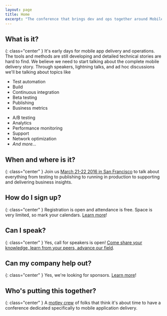 ```yaml
---
layout: page
title: Home
excerpt: "The conference that brings dev and ops together around Mobile Application Delivery."
---
```


## What is it?
{: class="center" }
It's early days for mobile app delivery and operations. The tools and methods are still developing and detailed technical stories are hard to find. We believe we need to start talking about the complete mobile delivery story. Through speakers, lightning talks, and ad hoc discussions we'll be talking about topics like

<ul class="column-list">
    <li>Test automation</li>
    <li>Build</li>
    <li>Continuous integration</li>
    <li>Beta testing</li>
    <li>Publishing</li>
    <li>Business metrics</li>
</ul>
<ul class="column-list">
    <li>A/B testing</li>
    <li>Analytics</li>
    <li>Performance monitoring</li>
    <li>Support</li>
    <li>Network optimization</li>
    <li><em>And more...</em></li>
</ul>


## When and where is it?
{: class="center" }
Join us [March 21-22 2016 in San Francisco](/location) to talk about everything from testing to publishing to running in production to supporting and delivering business insights.

## How do I sign up?
{: class="center" }
Registration is open and attendance is free. Space is very limited, so mark your calendars. [Learn more](/register)!

## Can I speak?
{: class="center" }
Yes, call for speakers is open! [Come share your knowledge, learn from your peers, advance our field](/propose).

## Can my company help out?
{: class="center" }
Yes, we're looking for sponsors. [Learn more](/sponsor)!

## Who's putting this together?
{: class="center" }
A [motley crew](/contact) of folks that think it's about time to have a conference dedicated specifically to mobile application delivery.
